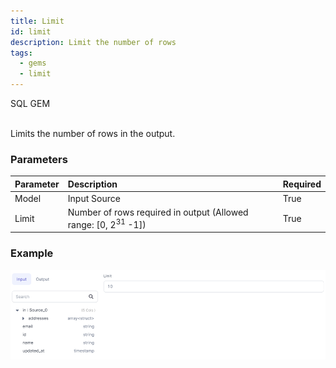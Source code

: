 ```yaml
---
title: Limit
id: limit
description: Limit the number of rows
tags:
  - gems
  - limit
---
```


<span class="badge">SQL GEM</span><br /><br />

Limits the number of rows in the output.

### Parameters

| Parameter | Description                                                               | Required |
| :-------- | :------------------------------------------------------------------------ | :------- |
| Model     | Input Source                                                              | True     |
| Limit     | Number of rows required in output (Allowed range: [0, 2<sup>31</sup> -1]) | True     |

### Example

![Example usage of Limit](./img/limit_eg_1.png)
